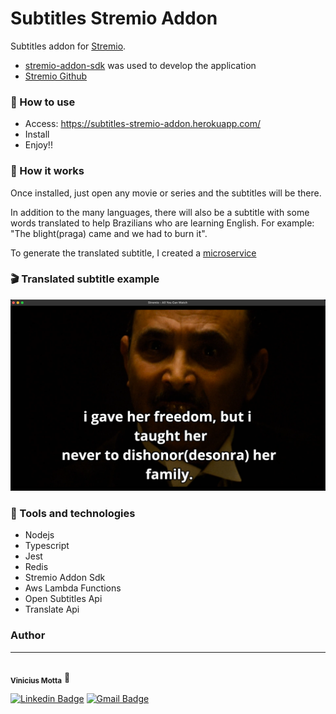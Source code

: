 # Subtitles Stremio Addon

Subtitles addon for [Stremio](https://www.stremio.com/). 
  - [stremio-addon-sdk](https://github.com/Stremio/stremio-addon-sdk) was used to develop the application
  - [Stremio Github](https://github.com/Stremio)


### :low_brightness: How to use
  - Access: https://subtitles-stremio-addon.herokuapp.com/
  - Install
  - Enjoy!!


### :bookmark: How it works
Once installed, just open any movie or series and the subtitles will be there.

In addition to the many languages, there will also be a subtitle with some words translated to help Brazilians who are learning English. For example: "The blight(praga) came and we had to burn it".

To generate the translated subtitle, I created a [microservice](https://github.com/vmotta8/translate-ms)


### :clapper: Translated subtitle example
<img src="public/stremiophoto.png">


### :wrench: Tools and technologies
  - Nodejs
  - Typescript
  - Jest
  - Redis
  - Stremio Addon Sdk
  - Aws Lambda Functions
  - Open Subtitles Api
  - Translate Api

### Author
---
<a>
 <img style="border-radius: 50%;" src="https://avatars.githubusercontent.com/u/60989975?v=4" width="100px;" alt=""/>
 <br/>
 <sub><b>Vinicius Motta</b></sub></a> <a>🤘</a>

[![Linkedin Badge](https://img.shields.io/badge/-Vinicius-blue?style=flat-square&logo=Linkedin&logoColor=white&link=https://www.linkedin.com/in/vmotta8/)](https://www.linkedin.com/in/vmotta8/)
[![Gmail Badge](https://img.shields.io/badge/-viniciusmotta8@gmail.com-c14438?style=flat-square&logo=Gmail&logoColor=white&link=mailto:viniciusmotta8@gmail.com)](mailto:viniciusmotta8@gmail.com)
